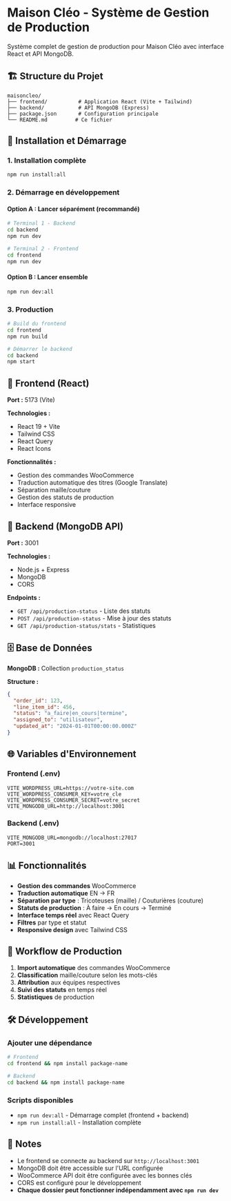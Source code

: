 # Maison Cléo - Système de Gestion de Production

Système complet de gestion de production pour Maison Cléo avec interface React et API MongoDB.

## 🏗️ Structure du Projet

```
maisoncleo/
├── frontend/          # Application React (Vite + Tailwind)
├── backend/           # API MongoDB (Express)
├── package.json       # Configuration principale
└── README.md         # Ce fichier
```

## 🚀 Installation et Démarrage

### 1. Installation complète
   ```bash
npm run install:all
```

### 2. Démarrage en développement

#### **Option A : Lancer séparément (recommandé)**
   ```bash
# Terminal 1 - Backend
cd backend
npm run dev

# Terminal 2 - Frontend  
cd frontend
   npm run dev
   ```

#### **Option B : Lancer ensemble**
```bash
npm run dev:all
```

### 3. Production
```bash
# Build du frontend
cd frontend
npm run build

# Démarrer le backend
cd backend
npm start
```

## 📱 Frontend (React)

**Port :** 5173 (Vite)

**Technologies :**
- React 19 + Vite
- Tailwind CSS
- React Query
- React Icons

**Fonctionnalités :**
- Gestion des commandes WooCommerce
- Traduction automatique des titres (Google Translate)
- Séparation maille/couture
- Gestion des statuts de production
- Interface responsive

## 🔧 Backend (MongoDB API)

**Port :** 3001

**Technologies :**
- Node.js + Express
- MongoDB
- CORS

**Endpoints :**
- `GET /api/production-status` - Liste des statuts
- `POST /api/production-status` - Mise à jour des statuts
- `GET /api/production-status/stats` - Statistiques

## 🗄️ Base de Données

**MongoDB :** Collection `production_status`

**Structure :**
```json
{
  "order_id": 123,
  "line_item_id": 456,
  "status": "a_faire|en_cours|termine",
  "assigned_to": "utilisateur",
  "updated_at": "2024-01-01T00:00:00.000Z"
}
```

## 🌐 Variables d'Environnement

### Frontend (.env)
```
VITE_WORDPRESS_URL=https://votre-site.com
VITE_WORDPRESS_CONSUMER_KEY=votre_cle
VITE_WORDPRESS_CONSUMER_SECRET=votre_secret
VITE_MONGODB_URL=http://localhost:3001
```

### Backend (.env)
```
VITE_MONGODB_URL=mongodb://localhost:27017
PORT=3001
```

## 📊 Fonctionnalités

- **Gestion des commandes** WooCommerce
- **Traduction automatique** EN → FR
- **Séparation par type** : Tricoteuses (maille) / Couturières (couture)
- **Statuts de production** : À faire → En cours → Terminé
- **Interface temps réel** avec React Query
- **Filtres** par type et statut
- **Responsive design** avec Tailwind CSS

## 🔄 Workflow de Production

1. **Import automatique** des commandes WooCommerce
2. **Classification** maille/couture selon les mots-clés
3. **Attribution** aux équipes respectives
4. **Suivi des statuts** en temps réel
5. **Statistiques** de production

## 🛠️ Développement

### Ajouter une dépendance
```bash
# Frontend
cd frontend && npm install package-name

# Backend
cd backend && npm install package-name
```

### Scripts disponibles
- `npm run dev:all` - Démarrage complet (frontend + backend)
- `npm run install:all` - Installation complète

## 📝 Notes

- Le frontend se connecte au backend sur `http://localhost:3001`
- MongoDB doit être accessible sur l'URL configurée
- WooCommerce API doit être configurée avec les bonnes clés
- CORS est configuré pour le développement
- **Chaque dossier peut fonctionner indépendamment avec `npm run dev`**
